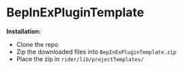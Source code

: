 # BepInExPluginTemplate

**Installation:**
* Clone the repo
* Zip the downloaded files into `BepInExPluginTemplate.zip`
* Place the zip in `rider/lib/projectTemplates/`
